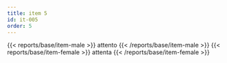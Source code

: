 ```yaml
---
title: item 5
id: it-005
order: 5
---
```

{{< reports/base/item-male >}}
  attento
{{< /reports/base/item-male >}}
{{< reports/base/item-female >}}
  attenta
{{< /reports/base/item-female >}}
